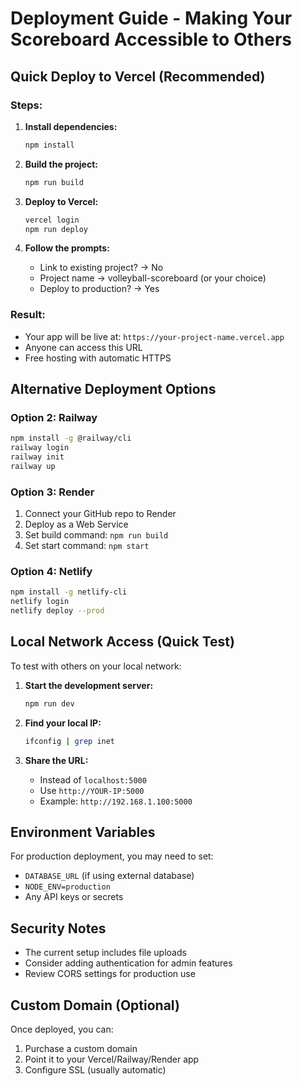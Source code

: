 # Deployment Guide - Making Your Scoreboard Accessible to Others

## Quick Deploy to Vercel (Recommended)

### Steps:
1. **Install dependencies:**
   ```bash
   npm install
   ```

2. **Build the project:**
   ```bash
   npm run build
   ```

3. **Deploy to Vercel:**
   ```bash
   vercel login
   npm run deploy
   ```

4. **Follow the prompts:**
   - Link to existing project? → No
   - Project name → volleyball-scoreboard (or your choice)
   - Deploy to production? → Yes

### Result:
- Your app will be live at: `https://your-project-name.vercel.app`
- Anyone can access this URL
- Free hosting with automatic HTTPS

## Alternative Deployment Options

### Option 2: Railway
```bash
npm install -g @railway/cli
railway login
railway init
railway up
```

### Option 3: Render
1. Connect your GitHub repo to Render
2. Deploy as a Web Service
3. Set build command: `npm run build`
4. Set start command: `npm start`

### Option 4: Netlify
```bash
npm install -g netlify-cli
netlify login
netlify deploy --prod
```

## Local Network Access (Quick Test)

To test with others on your local network:

1. **Start the development server:**
   ```bash
   npm run dev
   ```

2. **Find your local IP:**
   ```bash
   ifconfig | grep inet
   ```

3. **Share the URL:**
   - Instead of `localhost:5000`
   - Use `http://YOUR-IP:5000`
   - Example: `http://192.168.1.100:5000`

## Environment Variables

For production deployment, you may need to set:
- `DATABASE_URL` (if using external database)
- `NODE_ENV=production`
- Any API keys or secrets

## Security Notes
- The current setup includes file uploads
- Consider adding authentication for admin features
- Review CORS settings for production use

## Custom Domain (Optional)
Once deployed, you can:
1. Purchase a custom domain
2. Point it to your Vercel/Railway/Render app
3. Configure SSL (usually automatic)
